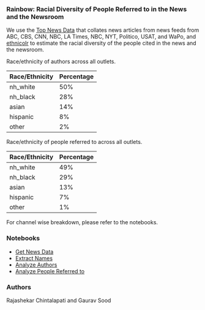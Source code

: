 ### Rainbow: Racial Diversity of People Referred to in the News and the Newsroom

We use the [Top News Data](https://dataverse.harvard.edu/dataset.xhtml?persistentId=doi:10.7910/DVN/ZNAKK6) that collates news articles from news feeds from ABC, CBS, CNN, NBC, LA Times, NBC, NYT, Politico, USAT, and WaPo, and [ethnicolr](https://github.com/appeler/ethnicolr) to estimate the racial diversity of the people cited in the news and the newsroom.


Race/ethnicity of authors across all outlets.

| Race/Ethnicity | Percentage |
|--------------|----------|
| nh_white     | 50%   |
| nh_black     | 28%   |
| asian        | 14%   |
| hispanic     | 8%   |
| other        | 2%   |


Race/ethnicity of people referred to across all outlets.

| Race/Ethnicity | Percentage |
|--------------|----------|
| nh_white     | 49%   |
| nh_black     | 29%   |
| asian        | 13%   |
| hispanic     | 7%    |
| other        | 1%   |

For channel wise breakdown, please refer to the notebooks.

### Notebooks

* [Get News Data](notebooks/01_news_grabber.ipynb)
* [Extract Names](noteooks/02_extract_names_from_news.ipynb)
* [Analyze Authors](notebooks/03_news_authors_lstm_infer.ipynb)
* [Analyze People Referred to](notebooks/04_news_mentioned_names_lstm_infer.ipynb)

### Authors

Rajashekar Chintalapati and Gaurav Sood
